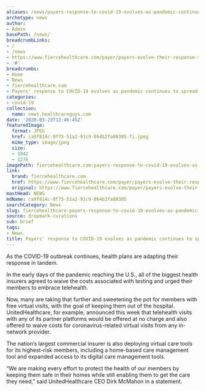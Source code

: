 ```yaml
---
aliases: /news/payers-response-to-covid-19-evolves-as-pandemic-continues-to-spread
archetype: news
author:
- Admin
basePath: /news/
breadcrumbLinks:
- /
- /news
- https://www.fiercehealthcare.com/payer/payers-evolve-their-response-to-covid-19-as-pandemic-continues-to-spread
- '#'
breadcrumbs:
- Home
- News
- fiercehealthcare.com
- Payers' response to COVID-19 evolves as pandemic continues to spread 
categories:
- covid-19
collection:
  name: news.healthcareguys.com
date: '2020-03-23T12:46:45Z'
featuredImage:
  format: JPEG
  href: ca9f814c-0f75-51a2-91c9-864b2fa80305-fi.jpeg
  mime_type: image/jpeg
  size:
  - 1942
  - 1276
imagePath: fiercehealthcare.com-payers-response-to-covid-19-evolves-as-pandemic-continues-to-spread
link:
  brand: fiercehealthcare.com
  href: https://www.fiercehealthcare.com/payer/payers-evolve-their-response-to-covid-19-as-pandemic-continues-to-spread
  original: https://www.fiercehealthcare.com/payer/payers-evolve-their-response-to-covid-19-as-pandemic-continues-to-spread
mastHead: NEWS
mdName: ca9f814c-0f75-51a2-91c9-864b2fa80305
searchCategory: News
slug: fiercehealthcare-payers-response-to-covid-19-evolves-as-pandemic-continues-to-spread
source: dropmark-curations
sub: brief
tags:
- News
title: Payers' response to COVID-19 evolves as pandemic continues to spread
---
```


As the COVID-19 outbreak continues, health plans are adapting their response in tandem. 

In the early days of the pandemic reaching the U.S., all of the biggest health insurers agreed to waive the costs associated with testing and urged their members to embrace telehealth. 

Now, many are taking that further and sweetening the pot for members with free virtual visits, with the goal of keeping them out of the hospital. UnitedHealthcare, for example, announced this week that telehealth visits with any of its partner platforms would be offered at no charge and also offered to waive costs for coronavirus-related virtual visits from any in-network provider. 

The nation’s largest commercial insurer is also deploying virtual care tools for its highest-risk members, including a home-based care management tool and expanded access to its digital care management tools. 

“We are making every effort to protect the health of our members by keeping them safe in their homes while still enabling them to get the care they need,” said UnitedHealthcare CEO Dirk McMahon in a statement.
